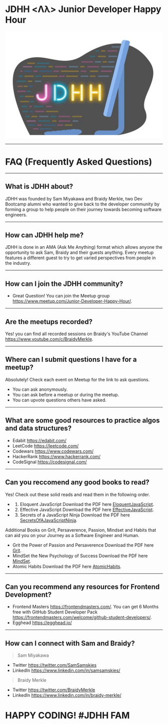 # JDHH <Λλ> Junior Developer Happy Hour
<img src="assets/jdhh.png" />

---

# FAQ (Frequently Asked Questions)

---

## What is JDHH about?
JDHH was founded by Sam Miyakawa and Braidy Merkle, two Dev Bootcamp alumni who wanted to give back to the developer community by forming a group to help people on their journey towards becoming software engineers.

---

## How can JDHH help me?
JDHH is done in an AMA (Ask Me Anything) format which allows anyone the opportunity to ask Sam, Braidy and their guests anything. Every meetup features a different guest to try to get varied perspectives from people in the industry.

---

## How can I join the JDHH community?
- Great Question! You can join the Meetup group https://www.meetup.com/Junior-Developer-Happy-Hour/.

---

## Are the meetups recorded?
Yes! you can find all recorded sessions on Braidy's YouTube Channel https://www.youtube.com/c/BraidyMerkle.

---

## Where can I submit questions I have for a meetup?

Absolutely! Check each event on Meetup for the link to ask questions.
- You can ask anonymously.
- You can ask before a meetup or during the meetup.
- You can upvote questions others have asked.

---

## What are some good resources to practice algos and data structures?

- Edabit https://edabit.com/
- LeetCode https://leetcode.com/
- Codewars https://www.codewars.com/
- HackerRank https://www.hackerrank.com/
- CodeSignal https://codesignal.com/

---

## Can you reccomend any good books to read?

Yes! Check out these solid reads and read them in the following order.
- 1. Eloquent JavaScript Download the PDF here [EloquentJavaScript](books/EloquentJavaScript.pdf).
- 2. Effective JavaScript Download the PDF here [EffectiveJavaScript](books/EffectiveJavaScript.pdf).
- 3. Secrets of a JavaScript Ninja Download the PDF here [SecretsOfAJavaScriptNinja](books/SecretsOfTheJavaScriptNinja.pdf).

Additional Books on Grit, Persaverence, Passion, Mindset and Habits that can aid you on your Journey as a Software Engineer and Human.
- Grit the Power of Passion and Persaverence Download the PDF here [Grit](books/GritThePowerofPassionandPerseverance.pdf).
- MindSet the New Psychology of Success Download the PDF here [MindSet](books/MindsetTheNewPsychologyofSuccess.pdf).
- Atomic Habits Download the PDF here [AtomicHabits](books/AtomicHabits.pdf).

---

## Can you recommend any resources for Frontend Development?
- Frontend Masters https://frontendmasters.com/. You can get 6 Months free with GitHub Student Developer Pack https://frontendmasters.com/welcome/github-student-developers/.
- Egghead https://egghead.io/

---

## How can I connect with Sam and Braidy?

> Sam Miyakawa
- Twitter https://twitter.com/SamSamskies
- LinkedIn https://www.linkedin.com/in/samsamskies/

> Braidy Merkle
- Twitter https://twitter.com/BraidyMerkle
- LinkedIn https://www.linkedin.com/in/braidy-merkle/


# HAPPY CODING! #JDHH FAM

